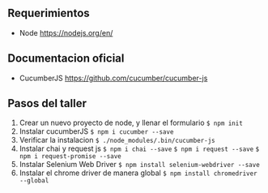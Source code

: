 ## Requerimientos
- Node https://nodejs.org/en/

## Documentacion oficial
- CucumberJS https://github.com/cucumber/cucumber-js

## Pasos del taller
1. Crear un nuevo proyecto de node, y llenar el formulario
    `$ npm init`
2. Instalar cucumberJS
    `$ npm i cucumber --save`
3. Verificar la instalacion
    `$ ./node_modules/.bin/cucumber-js`
4. Instalar chai y request js
    `$ npm i chai --save`
    `$ npm i request --save`
    `$ npm i request-promise --save`
5. Instalar Selenium Web Driver
    `$ npm install selenium-webdriver --save`
6. Instalar el chrome driver de manera global
    `$ npm install chromedriver --global`